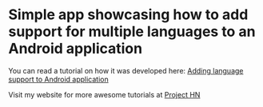 # Simple app showcasing how to add support for multiple languages to an Android application

You can read a tutorial on how it was developed here: <a href="https://project-hn.000webhostapp.com/article/18">Adding language support to Android application</a> 

Visit my website for more awesome tutorials at <a href="https://project-hn.000webhostapp.com/articles" >Project HN</a>
